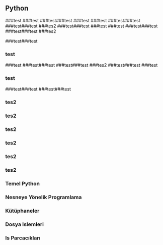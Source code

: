 
## Python 
###test
###test
###test###test
###test
###test
###test###test
###test###test
###tes2
###test###test
###test
###test
###test###test
###test###test
###tes2

###test###test
### test
###test
###test###test
###test###test
###tes2
###test###test
###test
### test
###test###test
###test###test
### tes2
### tes2
### tes2
### tes2
### tes2
### tes2 


### Temel Python
### Nesneye Yönelik Programlama
### Kütüphaneler
### Dosya Islemleri
### Is Parcacıkları
